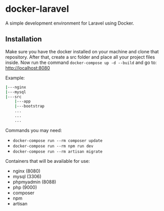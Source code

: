 # docker-laravel

A simple development environment for Laravel using Docker.

## Installation

Make sure you have the docker installed on your machine and clone that repository. After that, create a src folder and place all your project files inside. Now run the command `docker-compose up -d --build` and go to: [http://localhost:8080](https://localhost:8080)

Example:

```bash
|---nginx
|---mysql
|---src
    |---app
    |---bootstrap
    ...
    ...
    ...
```

Commands you may need:

- `docker-compose run --rm composer update`
- `docker-compose run --rm npm run dev`
- `docker-compose run --rm artisan migrate`

Containers that will be available for use:

- nginx (8080)
- mysql (3306)
- phpmyadmin (8088)
- php (9000)
- composer
- npm
- artisan
